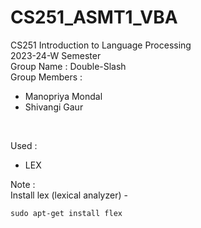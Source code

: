 # CS251_ASMT1_VBA

CS251 Introduction to Language Processing 
<br>
2023-24-W Semester
<br>
Group Name : Double-Slash
<br>
Group Members : <br>
- Manopriya Mondal <br>
- Shivangi Gaur <br>

<br>

Used : <br>
- LEX <br>


Note : <br>
Install lex (lexical analyzer) -
```
sudo apt-get install flex
```
